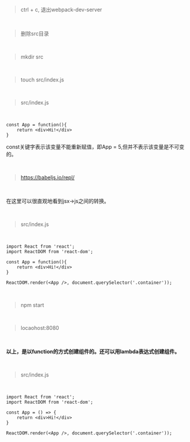 <br>

> ctrl + c, 退出webpack-dev-server

<br>

> 删除src目录

<br>

> mkdir src

<br>

> touch src/index.js

<br>

> src/index.js

<br>

	const App = function(){
	    return <div>Hi!</div>
	}

const关键字表示该变量不能重新赋值，即App = 5,但并不表示该变量是不可变的。

<br>

> https://babeljs.io/repl/

<br>

在这里可以很直观地看到jsx→js之间的转换。

<br>

> src/index.js

<br>


	import React from 'react';
	import ReactDOM from 'react-dom';
	
	const App = function(){
	    return <div>Hi!</div>
	}
	
	ReactDOM.render(<App />, document.querySelector('.container'));

<br>

> npm start

<br>

> locaohost:8080

<br>

**以上，是以function的方式创建组件的。还可以用lambda表达式创建组件。**

<br>

> src/index.js

<br>

	import React from 'react';
	import ReactDOM from 'react-dom';
	
	const App = () => {
	    return <div>Hi!</div>
	}
	
	ReactDOM.render(<App />, document.querySelector('.container'));

<br>

